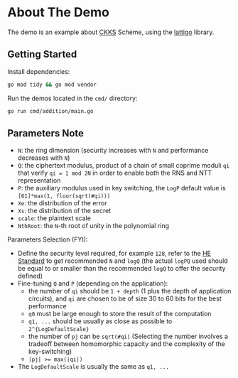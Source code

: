 # About The Demo

The demo is an example about [CKKS](https://eprint.iacr.org/2016/421.pdf) Scheme, using the [lattigo](https://github.com/tuneinsight/lattigo) library.

## Getting Started

Install dependencies:

```sh
go mod tidy && go mod vendor
```

Run the demos located in the `cmd/` directory:

```sh
go run cmd/addition/main.go
```

## Parameters Note

- `N`: the ring dimension (security increases with `N` and performance decreases with `N`)
- `Q`: the ciphertext modulus, product of a chain of small coprime moduli `qi` that verify `qi = 1 mod 2N` in order to enable both the RNS and NTT representation
- `P`: the auxiliary modulus used in key switching, the `LogP` default value is `[61]*max(1, floor(sqrt(#qi)))`
- `Xe`: the distribution of the error
- `Xs`: the distribution of the secret
- `scale`: the plaintext scale
- `NthRoot`: the `N`-th root of unity in the polynomial ring

Parameters Selection (FYI):

- Define the security level required, for example `128`, refer to the [HE Standard](https://homomorphicencryption.org/standard/) to get recommended `N` and `logQ` (the actual `logPQ` used should be equal to or smaller than the recommended `logQ` to offer the security defined)
- Fine-tuning `Q` and `P` (depending on the application):
  - the number of `qi` should be `1 + depth` (1 plus the depth of application circuits), and `qi` are chosen to be of size 30 to 60 bits for the best performance
  - `q0` must be large enough to store the result of the computation
  - `q1, ...` should be usually as close as possible to `2^{LogDefaultScale}`
  - the number of `pj` can be `sqrt(#qi)` (Selecting the number involves a tradeoff between homomorphic capacity and the complexity of the key-switching)
  - `|pj| >= max(|qi|)`
- The `LogDefaultScale` is usually the same as `q1, ...`
